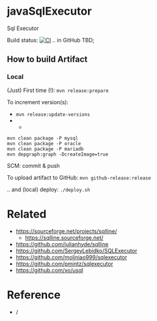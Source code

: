 # javaSqlExecutor

Sql Executor

Build status: [![CI](https://github.com/bostjans/javaSqlExecutor/actions/workflows/ci.yml/badge.svg)](https://github.com/bostjans/javaSqlExecutor/actions/workflows/ci.yml) .. in GitHub TBD;


## How to build Artifact

### Local

(Just) First time (!):
`mvn release:prepare`

To increment version(s):

* `mvn release:update-versions`
* +
```
mvn clean package -P mysql
mvn clean package -P oracle
mvn clean package -P mariadb
mvn depgraph:graph -DcreateImage=true
```

SCM: commit & push

To upload artifact to GitHub:
`mvn github-release:release`

.. and (local) deploy:
`./deploy.sh`


# Related

* https://sourceforge.net/projects/sqlline/
  * https://sqlline.sourceforge.net/
* https://github.com/julianhyde/sqlline
* https://github.com/SergeyLebidko/SQLExecutor
* https://github.com/moliniao999/sqlexecutor
* https://github.com/pmintz/sqlexecutor
* https://github.com/xo/usql


# Reference

* /